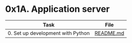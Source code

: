 # 0x1A. Application server

| Task                              | File                     |
| --------------------------------- | ------------------------ |
| 0. Set up development with Python | [README.md](./README.md) |

